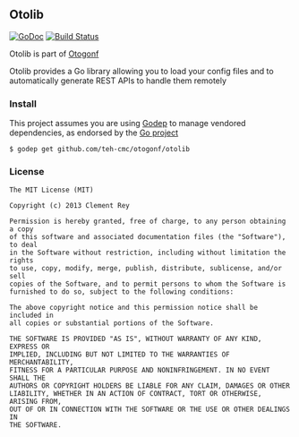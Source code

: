 ## Otolib

[![GoDoc](https://godoc.org/github.com/teh-cmc/otogonf/otolib?status.png)](https://godoc.org/github.com/teh-cmc/otogonf/otolib) [![Build Status](https://travis-ci.org/teh-cmc/otogonf.svg?branch=master)](https://travis-ci.org/teh-cmc/otogonf)

Otolib is part of [Otogonf](https://github.com/teh-cmc/otogonf)

Otolib provides a Go library allowing you to load your config files and to automatically generate REST APIs to handle them remotely

### Install

This project assumes you are using [Godep](https://github.com/tools/godep) to manage vendored dependencies, as endorsed by the [Go project](https://code.google.com/p/go-wiki/wiki/PackageManagementTools)

    $ godep get github.com/teh-cmc/otogonf/otolib

### License

```text
The MIT License (MIT)

Copyright (c) 2013 Clement Rey

Permission is hereby granted, free of charge, to any person obtaining a copy
of this software and associated documentation files (the "Software"), to deal
in the Software without restriction, including without limitation the rights
to use, copy, modify, merge, publish, distribute, sublicense, and/or sell
copies of the Software, and to permit persons to whom the Software is
furnished to do so, subject to the following conditions:

The above copyright notice and this permission notice shall be included in
all copies or substantial portions of the Software.

THE SOFTWARE IS PROVIDED "AS IS", WITHOUT WARRANTY OF ANY KIND, EXPRESS OR
IMPLIED, INCLUDING BUT NOT LIMITED TO THE WARRANTIES OF MERCHANTABILITY,
FITNESS FOR A PARTICULAR PURPOSE AND NONINFRINGEMENT. IN NO EVENT SHALL THE
AUTHORS OR COPYRIGHT HOLDERS BE LIABLE FOR ANY CLAIM, DAMAGES OR OTHER
LIABILITY, WHETHER IN AN ACTION OF CONTRACT, TORT OR OTHERWISE, ARISING FROM,
OUT OF OR IN CONNECTION WITH THE SOFTWARE OR THE USE OR OTHER DEALINGS IN
THE SOFTWARE.
```
